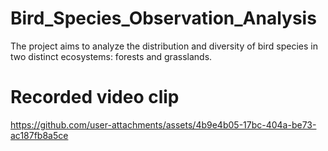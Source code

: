 # Bird_Species_Observation_Analysis
The project aims to analyze the distribution and diversity of bird species in two distinct ecosystems: forests and grasslands.




# Recorded video clip

https://github.com/user-attachments/assets/4b9e4b05-17bc-404a-be73-ac187fb8a5ce

